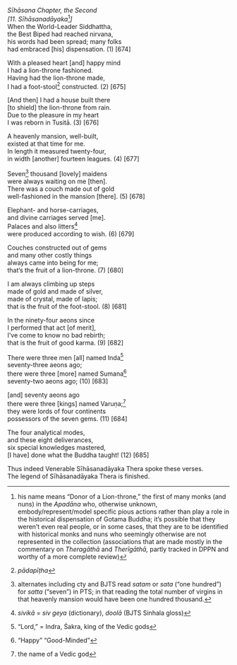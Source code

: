 *Sīhāsana Chapter, the Second*  
*\[11. Sīhāsanadāyaka*[^1]*\]*  
When the World-Leader Siddhattha,  
the Best Biped had reached nirvana,  
his words had been spread; many folks  
had embraced \[his\] dispensation. (1) \[674\]

With a pleased heart \[and\] happy mind  
I had a lion-throne fashioned.  
Having had the lion-throne made,  
I had a foot-stool[^2] constructed. (2) \[675\]

\[And then\] I had a house built there  
\[to shield\] the lion-throne from rain.  
Due to the pleasure in my heart  
I was reborn in Tusitā. (3) \[676\]

A heavenly mansion, well-built,  
existed at that time for me.  
In length it measured twenty-four,  
in width \[another\] fourteen leagues. (4) \[677\]

Seven[^3] thousand \[lovely\] maidens  
were always waiting on me \[then\].  
There was a couch made out of gold  
well-fashioned in the mansion \[there\]. (5) \[678\]

Elephant- and horse-carriages,  
and divine carriages served \[me\].  
Palaces and also litters[^4]  
were produced according to wish. (6) \[679\]

Couches constructed out of gems  
and many other costly things  
always came into being for me;  
that’s the fruit of a lion-throne. (7) \[680\]

I am always climbing up steps  
made of gold and made of silver,  
made of crystal, made of lapis;  
that is the fruit of the foot-stool. (8) \[681\]

In the ninety-four aeons since  
I performed that act \[of merit\],  
I’ve come to know no bad rebirth;  
that is the fruit of good karma. (9) \[682\]

There were three men \[all\] named Inda[^5]  
seventy-three aeons ago;  
there were three \[more\] named Sumana[^6]  
seventy-two aeons ago; (10) \[683\]

\[and\] seventy aeons ago  
there were three \[kings\] named Varuṇa;[^7]  
they were lords of four continents  
possessors of the seven gems. (11) \[684\]

The four analytical modes,  
and these eight deliverances,  
six special knowledges mastered,  
\[I have\] done what the Buddha taught! (12) \[685\]

Thus indeed Venerable Sīhāsanadāyaka Thera spoke these verses.  
The legend of Sīhāsanadāyaka Thera is finished.  
[^1]: his name means “Donor of a Lion-throne,” the first of many monks
    (and nuns) in the *Apadāna* who, otherwise unknown,
    embody/represent/model specific pious actions rather than play a
    role in the historical dispensation of Gotama Buddha; it’s possible
    that they weren’t even real people, or in some cases, that they are
    to be identified with historical monks and nuns who seemingly
    otherwise are not represented in the collection (associations that
    are made mostly in the commentary on *Theragāthā* and *Therīgāthā,*
    partly tracked in DPPN and worthy of a more complete review)  
[^2]: *pādapīṭha*  
[^3]: alternates including cty and BJTS read *satam* or *sata* (“one
    hundred”) for *satta* (“seven”) in PTS; in that reading the total
    number of virgins in that heavenly mansion would have been one
    hundred thousand.  
[^4]: *sivikā* = *siv geya* (dictionary), *doolā* (BJTS Sinhala gloss)  
[^5]: “Lord,” = Indra, Śakra, king of the Vedic gods  
[^6]: “Happy” “Good-Minded”  
[^7]: the name of a Vedic god
